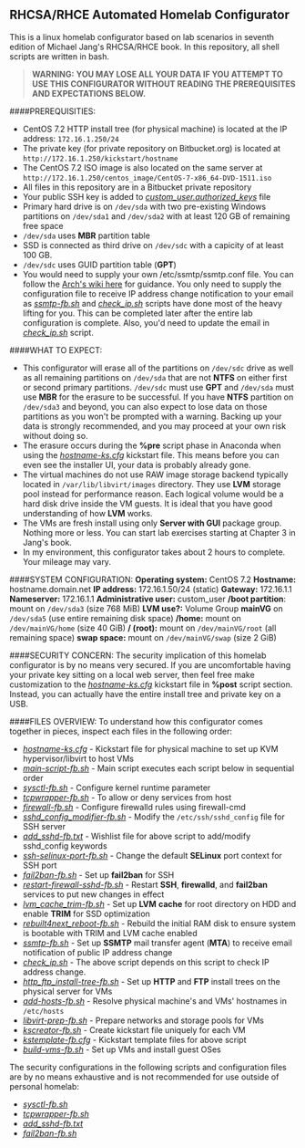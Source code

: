 RHCSA/RHCE Automated Homelab Configurator
------------------------------------------------------------------

This is a linux homelab configurator based on lab scenarios in seventh edition of Michael Jang's RHCSA/RHCE book. In this repository, all shell scripts are written in bash.


>**WARNING:** 
**YOU MAY LOSE ALL YOUR DATA IF YOU ATTEMPT TO USE THIS CONFIGURATOR WITHOUT READING THE PREREQUISITES AND EXPECTATIONS BELOW.**

####PREREQUISITIES:
- CentOS 7.2 HTTP install tree (for physical machine) is located at the IP address:  `172.16.1.250/24`
- The private key (for private repository on Bitbucket.org) is located at `http://172.16.1.250/kickstart/hostname`
- The CentOS 7.2 ISO image is also located on the same server at `http://172.16.1.250/centos_image/CentOS-7-x86_64-DVD-1511.iso`
- All files in this repository are in a Bitbucket private repository
- Your public SSH key is added to [*custom_user.authorized_keys*](./custom_user.authorized_keys) file
- Primary hard drive is on `/dev/sda` with two pre-existing Windows partitions on `/dev/sda1` and `/dev/sda2` with at least 120 GB of remaining free space
- `/dev/sda` uses **MBR** partition table
- SSD is connected as third drive on `/dev/sdc` with a capicity of at least 100 GB. 
- `/dev/sdc` uses GUID partition table (**GPT**)
- You would need to supply your own /etc/ssmtp/ssmtp.conf file. You can follow the [Arch's wiki here](https://wiki.archlinux.org/index.php/SSMTP) for guidance. You only need to supply the configuration file to receive IP address change notification to your email as [*ssmtp-fb.sh*](./ssmtp-fb.sh) and [*check_ip.sh*](./check_ip.sh) scripts have done most of the heavy lifting for you. This can be completed later after the entire lab configuration is complete. Also, you'd need to update the email in [*check_ip.sh*](./check_ip.sh) script.



####WHAT TO EXPECT:
- This configurator will erase all of the partitions on `/dev/sdc` drive as well as all remaining partitions on `/dev/sda` that are not **NTFS** on either first or second primary partitions. `/dev/sdc` must use **GPT** and `/dev/sda` must use **MBR** for the erasure to be successful. If you have **NTFS** partition on `/dev/sda3` and beyond, you can also expect to lose data on those partitions as you won't be prompted with a warning. Backing up your data is strongly recommended, and you may proceed at your own risk without doing so. 
- The erasure occurs during the **%pre** script phase in Anaconda when using the [*hostname-ks.cfg*](./hostname-ks.cfg) kickstart file. This means before you can even see the installer UI, your data is probably already gone.
- The virtual machines do not use RAW image storage backend typically located in `/var/lib/libvirt/images` directory. They use **LVM** storage pool instead for performance reason. Each logical volume would be a hard disk drive inside the VM guests. It is ideal that you have good understanding of how **LVM** works.
- The VMs are fresh install using only **Server with GUI** package group. Nothing more or less. You can start lab exercises starting at Chapter 3 in Jang's book.
- In my environment, this configurator takes about 2 hours to complete. Your mileage may vary.



####SYSTEM CONFIGURATION:
**Operating system:** CentOS 7.2
**Hostname:** hostname.domain.net
**IP address:** 172.16.1.50/24 (static)
**Gateway:** 172.16.1.1
**Nameserver:** 172.16.1.1
**Administrative user:** custom_user
**/boot partition**: mount on `/dev/sda3` (size 768 MiB)
**LVM use?:** Volume Group **mainVG** on `/dev/sda5` (use entire remaining disk space)
**/home:** mount on `/dev/mainVG/home` (size 40 GiB)
**/ (root):** mount on `/dev/mainVG/root` (all remaining space)
**swap space:** mount on `/dev/mainVG/swap` (size 2 GiB)


####SECURITY CONCERN: 
The security implication of this homelab configurator is by no means very secured. If you are uncomfortable having your private key sitting on a local web server, then feel free make customization to the [*hostname-ks.cfg*](./hostname-ks.cfg) kickstart file in **%post** script section. Instead, you can actually have the entire install tree and private key on a USB. 


####FILES OVERVIEW: 
To understand how this configurator comes together in pieces, inspect each files in the following order:

- [*hostname-ks.cfg*](./hostname-ks.cfg)             - Kickstart file for physical machine to set up KVM hypervisor/libvirt to host VMs
- *[main-script-fb.sh](./main-script-fb.sh)*           - Main script executes each script below in sequential order
- *[sysctl-fb.sh](./sysctl-fb.sh)*                - Configure kernel runtime parameter
- *[tcpwrapper-fb.sh](tcpwrapper-fb.sh)*            - To allow or deny services from host
- *[firewall-fb.sh](./firewall-fb.sh)*              - Configure firewalld rules using firewall-cmd
- *[sshd_config_modifier-fb.sh](./sshd_config_modifier-fb.sh)*  - Modify the `/etc/ssh/sshd_config` file for SSH server
- *[add_sshd-fb.txt](./add_sshd-fb.txt)*             - Wishlist file for above script to add/modify sshd_config keywords
- *[ssh-selinux-port-fb.sh](./ssh-selinux-port-fb.sh)*      - Change the default **SELinux** port context for SSH port 
- *[fail2ban-fb.sh](./fail2ban-fb.sh)*              - Set up **fail2ban** for SSH
- *[restart-firewall-sshd-fb.sh](./restart-firewall-sshd-fb.sh)* - Restart **SSH**, **firewalld**, and **fail2ban** services to put new changes in effect
- *[lvm_cache_trim-fb.sh](./lvm_cache_trim-fb.sh)*        - Set up **LVM** **cache** for root directory on HDD and enable **TRIM** for SSD optimization
- *[rebuilt4next_reboot-fb.sh](./rebuilt4next_reboot-fb.sh)*   - Rebuild the initial RAM disk to ensure system is bootable with TRIM and LVM cache enabled
- *[ssmtp-fb.sh](./ssmtp-fb.sh)*                 - Set up **SSMTP** mail transfer agent (**MTA**) to receive email notification of public IP address change
- *[check_ip.sh](./check_ip.sh)*                 - The above script depends on this script to check IP address change.
- *[http_ftp_install-tree-fb.sh](./http_ftp_install-tree-fb.sh)* - Set up **HTTP** and **FTP** install trees on the physical server for VMs
- *[add-hosts-fb.sh](./add-hosts-fb.sh)*             - Resolve physical machine's and VMs' hostnames in `/etc/hosts`
- *[libvirt-prep-fb.sh](./libvirt-prep-fb.sh)*          - Prepare networks and storage pools for VMs
- *[kscreator-fb.sh](./kscreator-fb.sh)*             - Create kickstart file uniquely for each VM
- *[kstemplate-fb.cfg](./kstemplate-fb.cfg)*           - Kickstart template files for above script
- *[build-vms-fb.sh](./build-vms-fb.sh)*             - Set up VMs and install guest OSes

The security configurations in the following scripts and configuration files are by no means exhaustive and is not recommended for use outside of personal homelab:

- *[sysctl-fb.sh](./sysctl-fb.sh)* 
- *[tcpwrapper-fb.sh](tcpwrapper-fb.sh)* 
- *[add_sshd-fb.txt](./add_sshd-fb.txt)*
- *[fail2ban-fb.sh](./fail2ban-fb.sh)*
